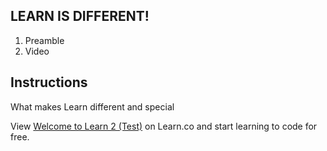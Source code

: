 ## LEARN IS DIFFERENT!

1. Preamble
2. Video

## Instructions

What makes Learn different and special
<p class='util--hide'>View <a href='https://learn.co/lessons/welcome-to-learn-2-test'>Welcome to Learn 2 (Test)</a> on Learn.co and start learning to code for free.</p>
